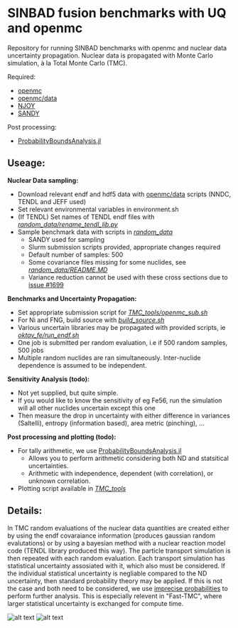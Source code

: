 # SINBAD fusion benchmarks with UQ and openmc
Repository for running SINBAD benchmarks with openmc and nuclear data uncertainty propagation. Nuclear data is propagated with Monte Carlo simulation, à la Total Monte Carlo (TMC).

Required:

* [openmc](https://github.com/openmc-dev/openmc)
* [openmc/data](https://github.com/openmc-dev/data)
* [NJOY](https://github.com/njoy/NJOY21)
* [SANDY](https://github.com/luca-fiorito-11/sandy)

Post processing:

* [ProbabilityBoundsAnalysis.jl](https://github.com/AnderGray/ProbabilityBoundsAnalysis.jl)

Useage:
---
**Nuclear Data sampling:**
* Download relevant endf and hdf5 data with [openmc/data](https://github.com/openmc-dev/data) scripts (NNDC, TENDL and JEFF used)
* Set relevant environmental variables in environment.sh
* (If TENDL) Set names of TENDL endf files with _[random_data/rename_tendl_lib.py](https://github.com/AnderGray/openmc_uq_benchmarks/blob/main/randomData/rename_tendl_lib.py)_
* Sample benchmark data with scripts in _[random_data](https://github.com/AnderGray/openmc_uq_benchmarks/blob/main/randomData)_
  * SANDY used for sampling
  * Slurm submission scripts provided, appropriate changes required
  * Default number of samples: 500
  * Some covariance files missing for some nuclides, see _[random_data/README.MD](https://github.com/AnderGray/openmc_uq_sinbad/blob/main/random_data/README.md)_
  * Variance reduction cannot be used with these cross sections due to [issue #1699](https://github.com/openmc-dev/openmc/issues/1699)
  
**Benchmarks and Uncertainty Propagation:**
* Set appropriate submission script for _[TMC_tools/openmc_sub.sh](https://github.com/AnderGray/openmc_uq_sinbad/blob/main/TMC_tools/openmc_sub.sh)_
* For Ni and FNG, build source with _[build_source.sh](https://github.com/AnderGray/openmc_uq_sinbad/blob/main/oktav_ni/buildSource.sh)_
* Various uncertain libraries may be propagated with provided scripts, ie _[oktav_fe/run_endf.sh](https://github.com/AnderGray/openmc_uq_sinbad/blob/main/oktav_fe/runEndf.sh)_
 * One job is submitted per random evaluation, i.e if 500 random samples, 500 jobs
 * Multiple random nuclides are ran simultaneously. Inter-nuclide dependence is assumed to be independent.

**Sensitivity Analysis (todo):**
* Not yet supplied, but quite simple.
* If you would like to know the sensitivity of eg Fe56, run the simulation will all other nuclides uncertain except this one
* Then measure the drop in uncertainty with either difference in variances (Saltelli), entropy (information based), area metric (pinching), ...

**Post processing and plotting (todo):**
* For tally arithmetic, we use [ProbabilityBoundsAnalysis.jl](https://github.com/AnderGray/ProbabilityBoundsAnalysis.jl)
  * Allows you to perform arithmetic considering both ND and statsitical uncertainties.
  * Arithmetic with independence, dependent (with correlation), or unknown correlation.
* Plotting script available in _[TMC_tools](https://github.com/AnderGray/openmc_uq_sinbad/tree/main/TMC_tools)_

Details:
---
In TMC random evaluations of the nuclear data quantities are created either by using the endf covaraiance information (produces gaussian random evalutations) or by using a bayesian method with a nuclear reaction model code (TENDL library produced this way). The particle transport simulation is then repeated with each random evaluation. Each transport simulation has statistical uncertainty assosiated with it, which also must be considered. If the individual statistical uncertainty is negliable compared to the ND uncertainty, then standard probability theory may be applied. If this is not the case and both need to be considered, we use [imprecise probabilities](https://en.wikipedia.org/wiki/Imprecise_probability) to perform further analysis. This is especially relevent in "Fast-TMC", where larger statistical uncertainty is exchanged for compute time.


![alt text](https://imgur.com/kAVOSfd.png "Oktav Fe tendl and endf")
![alt text](https://imgur.com/AQvX6JN.png "Difference with uncertainty")
